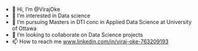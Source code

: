 - 👋 Hi, I’m @VirajOke
- 👀 I’m interested in Data science
- 🌱 I’m pursuing Masters in DTI conc in Applied Data Science at University of Ottawa
- 💞️ I’m looking to collaborate on Data Science projects
- 📫 How to reach me www.linkedin.com/in/viraj-oke-763209193

<!---
VirajOke/VirajOke is a ✨ special ✨ repository because its `README.md` (this file) appears on your GitHub profile.
You can click the Preview link to take a look at your changes.
--->

